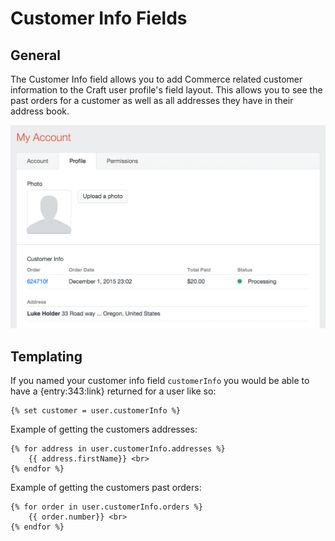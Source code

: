# Customer Info Fields

## General 

The Customer Info field allows you to add Commerce related customer information to the Craft user profile's field layout. This allows you to see the past orders for a customer as well as all addresses they have in their address book.

<img src="assets/customer-info-field.png" width="600" alt="Product Field Modal.">

## Templating

If you named your customer info field `customerInfo` you would be able to have a {entry:343:link} returned for a user like so:

```twig
{% set customer = user.customerInfo %}
```

Example of getting the customers addresses:

```twig
{% for address in user.customerInfo.addresses %}
	{{ address.firstName}} <br>
{% endfor %}
```

Example of getting the customers past orders:

```twig
{% for order in user.customerInfo.orders %}
	{{ order.number}} <br>
{% endfor %}
```
